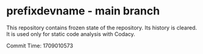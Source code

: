 # prefixdevname - main branch

This repository contains frozen state of the repository.
Its history is cleared. It is used only for static code
analysis with Codacy.

Commit Time: 1709010573